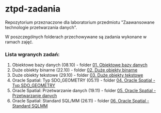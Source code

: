 # ztpd-zadania
Repozytorium przeznaczone dla laboratorium przedmiotu "Zaawansowane technologie przetwarzania danych".

W poszczególnych folderach przechowywane są zadania wykonane w ramach zajęć. 

### Lista wgranych zadań:
1.  Obiektowe bazy danych (08.10) - folder [01. Obiektowe bazy danych](./01.%20Obiektowe%20bazy%20danych)
2.  Duże obiekty binarne (22.10) - folder [02. Duże obiekty binarne](./02.%20Duże%20obiekty%20binarne)
3.  Duże obiekty tekstowe (29.10) - folder [03. Duże obiekty tekstowe](./03.%20Duże%20obiekty%20tekstowe)
4.  Oracle Spatial: Typ SDO_GEOMETRY (05.11) - folder [04. Oracle Spatial - Typ SDO_GEOMETRY](./04.%20Oracle%20Spatial%20-%20Typ%20SDO_GEOMETRY)
5.  Oracle Spatial: Przetwarzanie danych (19.11) - folder [05. Oracle Spatial - Przetwarzanie danych](./05.%20Oracle%20Spatial%20-%20Przetwarzanie%20danych)
6.  Oracle Spatial: Standard SQL/MM (26.11) - folder [06. Oracle Spatial - Standard SQLMM](./06.%20Oracle%20Spatial%20-%20Standard%20SQLMM)
